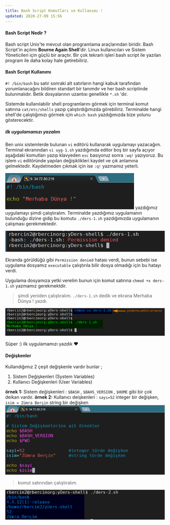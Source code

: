 ```yaml
---
title: Bash Script Komutları ve Kullanımı !
updated: 2020-27-09 15:56
---
```

#### Bash Script Nedir ?
Bash script Unix'te mevcut olan programlama araçlarından biridir. Bash Script'in açılımı **Bourne Again Shell**'dir. Linux kullanıcıları ve Sistem Yöneticileri için güçlü bir araçtır. Bir çok tekrarlı işleri bash script ile yazılan program ile daha kolay hale getirebiliriz.

#### Bash Script Kullanımı

 `#! /bin/bash` bu satır sonraki alt satırların hangi kabuk tarafından yorumlanacağını bildiren standart bir tanımdır ve her bash  scriptinde bulunmalıdır.  Betik dosyalarının uzantısı genellikle `*.sh` 'dır.

 Sistemde kullanılabilir shell programlarını görmek için terminal komut satırına `cat/etc/shells` yazıp çalıştırdığımızda görebiliriz. Terminalde hangi shell'de çalıştığımızı görmek için `which bash` yazdığımızda bize yolunu gösterecektir.
 
 ##### ilk uygulamamızı yazalım 
 Ben unix sistemlerde bulunan `vi` editörü kullanarak uygulamayı yazacağım.
 Terminal ekranından `vi uyg-1.sh` yazdığımda editor boş bir sayfa açıyor aşağıdaki komutları yazıp klavyeden `esc` basıyoruz sonra `:wq!` yazıyoruz. Bu işlem `vi` editöründe yapılan değişiklikleri kaydet ve çık anlamına gelmektedir.  Kaydetmeden çıkmak için ise `:q!` yazmamız yeterli.


![ders-1](../assets/bash-scripts/ders-1.png)
yazdığımız uygulamayı şimdi çalıştıralım. Terminalde yazdığımız uygulamanın bulunduğu dizine gidip bu komutu  `./ders-1.sh` yazdığımızda uygulamanın çalışması gerekmektedir.

![ders-1](../assets/bash-scripts/ders-1_1.png)

Ekranda görüldüğü gibi `Permission denied` hatası verdi, bunun sebebi ise uygulama dosyamız `executable` çalıştırıla bilir dosya olmadığı için bu hatayı verdi.

Uygulama dosyamıza yetki verelim bunun için komut satırına  `chmod +x ders-1.sh` yazmamız gerekmektdir. 

>şimdi yeniden çalıştıralım. `./ders-1.sh` dedik ve ekrana Merhaba Dünya ! yazdı. 

![ders-1](../assets/bash-scripts/ders-1_1-1.png)

Süper :)  ilk uygulamamızı yazdık ♥ 

#### Değişkenler 
Kullandığımız 2 çeşit değişkenle vardır bunlar ;
1. Sistem Değişkenleri (System Variables)
2. Kullanıcı Değişkenleri (User Variables)

**örnek 1:** Sistem değişkenleri : `$BASH` , `$BAHS_VERSION` , `$HOME` gibi bir çok deikan vardır.
**örnek 2:** Kullanıcı deişkenleri : `sayı=52` integer bir değişken, `isim = Zümra Berçin` string bir değişken 
![ders-2](../assets/bash-scripts/ders_2.png)

>komut satırından çalıştıralım.

![ders-2](../assets/bash-scripts/ders_2_2.png)

